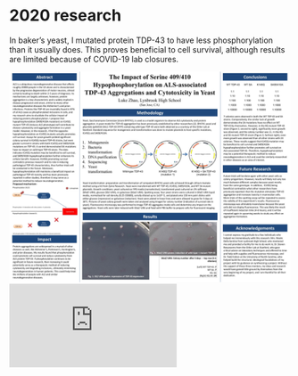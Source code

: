 # 2020 research
In baker’s yeast, I mutated protein TDP-43 to have less phosphorylation than it usually does. This proves beneficial to cell survival, although results are limited because of COVID-19 lab closures.

![Poster](https://github.com/lukezhao0/tdp43_2020/blob/main/poster_2020.pptx.jpg)
![Abstract](https://github.com/lukezhao0/tdp43_2020/blob/main/abstract_2020%20(1).pdf)
